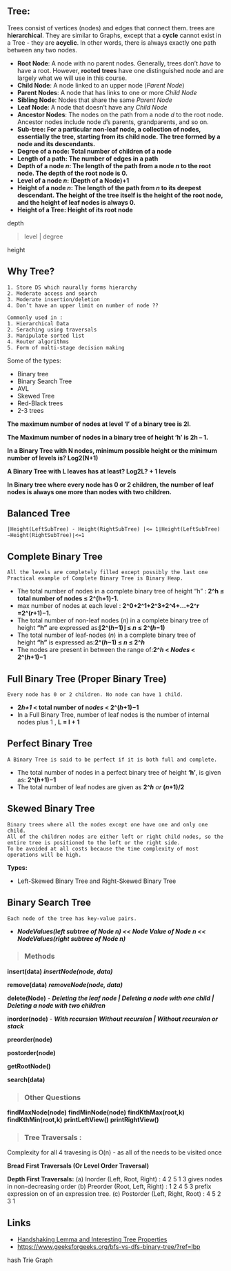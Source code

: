 ## **Tree:**

Trees consist of vertices (nodes) and edges that connect them. trees are **hierarchical**. They are similar to Graphs, except that a **cycle** cannot exist in a Tree - they are **acyclic**. In other words, there is always exactly one path between any two nodes.

- **Root Node**: A node with no parent nodes. Generally, trees don’t *have* to have a root. However, **rooted trees** have one distinguished node and are largely what we will use in this course.
- **Child Node**: A node linked to an upper node (*Parent Node*)
- **Parent Nodes**: A node that has links to one or more *Child Node*
- **Sibling Node**: Nodes that share the same *Parent Node*
- **Leaf Node**: A node that doesn’t have any *Child Node*
- **Ancestor Nodes**: The nodes on the path from a node *d* to the root node. Ancestor nodes include node *d*’s parents, grandparents, and so on.
- **Sub-tree: For a particular non-leaf node, a collection of nodes, essentially the tree, starting from its child node. The tree formed by a node and its descendants.**
- **Degree of a node: Total number of children of a node**
- **Length of a path: The number of edges in a path**
- **Depth of a node *n*: The length of the path from a node *n* to the root node. The depth of the root node is 0.**
- **Level of a node *n*: (Depth of a Node)+1**
- **Height of a node *n*: The length of the path from *n* to its deepest descendant. The height of the tree itself is the height of the root node, and the height of leaf nodes is always 0.**
- **Height of a Tree: Height of its root node**

depth

> level | degree

height

## Why Tree?

    1. Store DS which naurally forms hierarchy
    2. Moderate access and search
    3. Moderate insertion/deletion
    4. Don’t have an upper limit on number of node ??   
    
    Commonly used in :
    1. Hierarchical Data
    2. Seraching using traversals
    3. Manipulate sorted list
    4. Router algorithms
    5. Form of multi-stage decision making

Some of the types:

- Binary tree
- Binary Search Tree
- AVL
- Skewed Tree
- Red-Black trees
- 2-3 trees

 **The maximum number of nodes at level ‘l’ of a binary tree is 2l.**

 **The Maximum number of nodes in a binary tree of height ‘h’ is 2h – 1.** 

 **In a Binary Tree with N nodes, minimum possible height or the minimum number of levels is? Log2(N+1)** 

 **A Binary Tree with L leaves has at least? Log2L? + 1   levels**

 **In Binary tree where every node has 0 or 2 children, the number of leaf nodes is always one more than nodes with two children.**


## **Balanced Tree**

    |Height(LeftSubTree) - Height(RightSubTree) |<= 1∣Height(LeftSubTree)−Height(RightSubTree)∣<=1

## **Complete Binary Tree**

    All the levels are completely filled except possibly the last one
    Practical example of Complete Binary Tree is Binary Heap. 

- The total number of nodes in a complete binary tree of height “h” : **2^h ≤ total number of nodes ≤ 2^(h+1)-1.**
- max number of nodes at each level : **2^0+2^1+2^3+2^4+...+2^*r* =2^(*r*+1)−1.** 
- The total number of non-leaf nodes (*n*) in a complete binary tree of height **“h”** are expressed as:**⌊2^(*h*−1)⌋ ≤ *n* ≤ 2^(*h*−1)**
- The total number of leaf-nodes (*n*) in a complete binary tree of height **“h”** is expressed as:**2^(*h*−1) ≤ *n* ≤ 2^*h***
- The nodes are present in between the range of:**2^*h* < *Nodes* < 2^(*h*+1)−1**


## **Full Binary Tree (Proper Binary Tree)**

    Every node has 0 or 2 children. No node can have 1 child.

- **2*h+1* < total number of n*odes* < 2^(*h*+1)−1**
- In a Full Binary Tree, number of leaf nodes is the number of internal nodes plus 1 , **L = I + 1** 

## **Perfect Binary Tree**

    A Binary Tree is said to be perfect if it is both full and complete.

- The total number of nodes in a perfect binary tree of height **‘h’**, is given as: **2^(*h*+1)−1**
- The total number of leaf nodes are given as **2^*h*** *or* **(*n*+1)/2**

## **Skewed Binary Tree**

    Binary trees where all the nodes except one have one and only one child.
    All of the children nodes are either left or right child nodes, so the entire tree is positioned to the left or the right side.
    To be avoided at all costs because the time complexity of most operations will be high.
**Types:**
    
- Left-Skewed Binary Tree and Right-Skewed Binary Tree

## **Binary Search Tree**

    Each node of the tree has key-value pairs.

- ***NodeValues(left subtree of Node n) << Node Value of Node n << NodeValues(right subtree of Node n)***

> ### Methods

**insert(data)**
***insertNode(node, data)***

**remove(data)**
***removeNode(node, data)***

**delete(Node)** -
***Deleting the leaf node |
Deleting a node with one child  |
Deleting a node with two children***

**inorder(node)** - ***With recursion
Without recursion | 
Without recursion or stack***

**preorder(node)**

**postorder(node)**

**getRootNode()**

**search(data)**

> ### Other Questions

**findMaxNode(node)**
**findMinNode(node)**
**findKthMax(root,k)**
**findKthMin(root,k)**
**printLeftView()**
**printRightView()**

> ### Tree Traversals :
    
Complexity for all 4 travesing is O(n) - as all of the needs to be visited once

**Bread First Traversals (Or Level Order Traversal)**

**Depth First Traversals:**
(a) Inorder (Left, Root, Right) : 4 2 5 1 3 gives nodes in non-decreasing order
(b) Preorder (Root, Left, Right) : 1 2 4 5 3  prefix expression on of an expression tree.
(c) Postorder (Left, Right, Root) : 4 5 2 3 1


## **Links**
- [Handshaking Lemma and Interesting Tree Properties ](https://www.geeksforgeeks.org/handshaking-lemma-and-interesting-tree-properties/?ref=rp )
- https://www.geeksforgeeks.org/bfs-vs-dfs-binary-tree/?ref=lbp


hash
Trie
Graph
